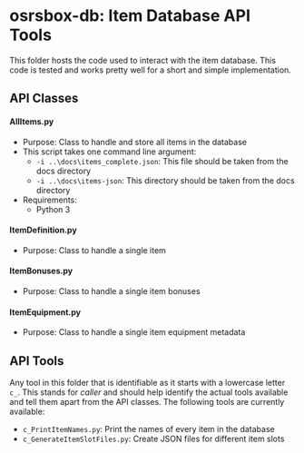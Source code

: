 # osrsbox-db: Item Database API Tools

This folder hosts the code used to interact with the item database. This code is tested and works pretty well for a short and simple implementation. 

## API Classes

#### AllItems.py

- Purpose: Class to handle and store all items in the database
- This script takes one command line argument:
    - `-i ..\docs\items_complete.json`: This file should be taken from the docs directory
    - `-i ..\docs\items-json`: This directory should be taken from the docs directory
- Requirements:
    - Python 3

#### ItemDefinition.py

- Purpose: Class to handle a single item

#### ItemBonuses.py

- Purpose: Class to handle a single item bonuses

#### ItemEquipment.py

- Purpose: Class to handle a single item equipment metadata

## API Tools

Any tool in this folder that is identifiable as it starts with a lowercase letter `c_`. This stands for _caller_ and should help identify the actual tools available and tell them apart from the API classes. The following tools are currently available:

- `c_PrintItemNames.py`: Print the names of every item in the database
- `c_GenerateItemSlotFiles.py`: Create JSON files for different item slots
